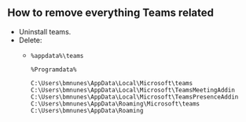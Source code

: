 ## How to remove everything Teams related 

  * Uninstall teams.
  * Delete:
    * ````
      %appdata%\teams

      %Programdata%

      C:\Users\bmnunes\AppData\Local\Microsoft\teams
      C:\Users\bmnunes\AppData\Local\Microsoft\TeamsMeetingAddin
      C:\Users\bmnunes\AppData\Local\Microsoft\TeamsPresenceAddin
      C:\Users\bmnunes\AppData\Roaming\Microsoft\teams
      C:\Users\bmnunes\AppData\Roaming
      ````
